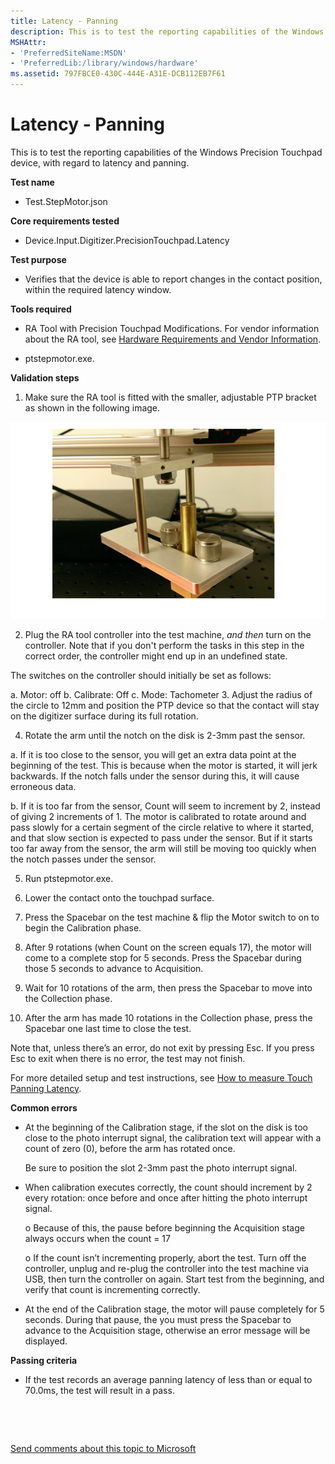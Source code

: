 ```yaml
---
title: Latency - Panning
description: This is to test the reporting capabilities of the Windows Precision Touchpad device, with regard to latency and panning.
MSHAttr:
- 'PreferredSiteName:MSDN'
- 'PreferredLib:/library/windows/hardware'
ms.assetid: 797FBCE0-430C-444E-A31E-DCB112EB7F61
---
```


# Latency - Panning


This is to test the reporting capabilities of the Windows Precision Touchpad device, with regard to latency and panning.

**Test name**

-   Test.StepMotor.json

**Core requirements tested**

-   Device.Input.Digitizer.PrecisionTouchpad.Latency

**Test purpose**

-   Verifies that the device is able to report changes in the contact position, within the required latency window.

**Tools required**

-   RA Tool with Precision Touchpad Modifications. For vendor information about the RA tool, see [Hardware Requirements and Vendor Information](touchscreen-hardware-requirements-and-vendor-information.md).

-   ptstepmotor.exe.

**Validation steps**

1. Make sure the RA tool is fitted with the smaller, adjustable PTP bracket as shown in the following image.

![image from the latency panning test, showing the rotation and acoustic tool, with a small radius bracket.](images/precision-test-latpanning.png)

2. Plug the RA tool controller into the test machine, *and then* turn on the controller. Note that if you don't perform the tasks in this step in the correct order, the controller might end up in an undefined state.

The switches on the controller should initially be set as follows:

a. Motor: off
b. Calibrate: Off
c. Mode: Tachometer
3. Adjust the radius of the circle to 12mm and position the PTP device so that the contact will stay on the digitizer surface during its full rotation.

4. Rotate the arm until the notch on the disk is 2-3mm past the sensor.

a. If it is too close to the sensor, you will get an extra data point at the beginning of the test. This is because when the motor is started, it will jerk backwards. If the notch falls under the sensor during this, it will cause erroneous data.

b. If it is too far from the sensor, Count will seem to increment by 2, instead of giving 2 increments of 1. The motor is calibrated to rotate around and pass slowly for a certain segment of the circle relative to where it started, and that slow section is expected to pass under the sensor. But if it starts too far away from the sensor, the arm will still be moving too quickly when the notch passes under the sensor.

5. Run ptstepmotor.exe.

6. Lower the contact onto the touchpad surface.

7. Press the Spacebar on the test machine & flip the Motor switch to on to begin the Calibration phase.

8. After 9 rotations (when Count on the screen equals 17), the motor will come to a complete stop for 5 seconds. Press the Spacebar during those 5 seconds to advance to Acquisition.

9. Wait for 10 rotations of the arm, then press the Spacebar to move into the Collection phase.

10. After the arm has made 10 rotations in the Collection phase, press the Spacebar one last time to close the test.

Note that, unless there’s an error, do not exit by pressing Esc. If you press Esc to exit when there is no error, the test may not finish.

For more detailed setup and test instructions, see [How to measure Touch Panning Latency](../../test/hck/how-to-measure-touch-panning-latency-win81.md).

**Common errors**

-   At the beginning of the Calibration stage, if the slot on the disk is too close to the photo interrupt signal, the calibration text will appear with a count of zero (0), before the arm has rotated once.

    Be sure to position the slot 2-3mm past the photo interrupt signal.

-   When calibration executes correctly, the count should increment by 2 every rotation: once before and once after hitting the photo interrupt signal.

    o Because of this, the pause before beginning the Acquisition stage always occurs when the count = 17

    o If the count isn’t incrementing properly, abort the test. Turn off the controller, unplug and re-plug the controller into the test machine via USB, then turn the controller on again. Start test from the beginning, and verify that count is incrementing correctly.

-   At the end of the Calibration stage, the motor will pause completely for 5 seconds. During that pause, the you must press the Spacebar to advance to the Acquisition stage, otherwise an error message will be displayed.

**Passing criteria**

-   If the test records an average panning latency of less than or equal to 70.0ms, the test will result in a pass.

 

 

[Send comments about this topic to Microsoft](mailto:wsddocfb@microsoft.com?subject=Documentation%20feedback%20%5Bp_WEG_Hardware\p_weg_hardware%5D:%20Latency%20-%20Panning%20%20RELEASE:%20%285/9/2016%29&body=%0A%0APRIVACY%20STATEMENT%0A%0AWe%20use%20your%20feedback%20to%20improve%20the%20documentation.%20We%20don't%20use%20your%20email%20address%20for%20any%20other%20purpose,%20and%20we'll%20remove%20your%20email%20address%20from%20our%20system%20after%20the%20issue%20that%20you're%20reporting%20is%20fixed.%20While%20we're%20working%20to%20fix%20this%20issue,%20we%20might%20send%20you%20an%20email%20message%20to%20ask%20for%20more%20info.%20Later,%20we%20might%20also%20send%20you%20an%20email%20message%20to%20let%20you%20know%20that%20we've%20addressed%20your%20feedback.%0A%0AFor%20more%20info%20about%20Microsoft's%20privacy%20policy,%20see%20http://privacy.microsoft.com/default.aspx. "Send comments about this topic to Microsoft")




